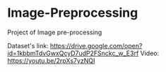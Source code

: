 # Image-Preprocessing
Project of Image pre-processing




Dataset's link: https://drive.google.com/open?id=1kbbmTdvGwxQcyD7udP2FSnckc_w_E3rf
Video:   https://youtu.be/2rpXs7yzNQI
